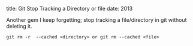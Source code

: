 title: Git Stop Tracking a Directory or file
date: 2013

Another gem I keep forgetting; stop tracking a file/directory in git without deleting it.

```git rm -r  --cached <directory> or git rm --cached <file>```